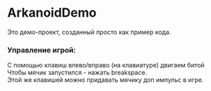 # ArkanoidDemo

Это демо-проект, созданный просто как пример кода.

### Управление игрой:  
С помощью клавиш влево/вправо (на клавиатуре) двигаем битой  
Чтобы мячик запустился - нажать breakspace.  
Этой же клавишей можно придавать мячику доп импульс в игре.  

